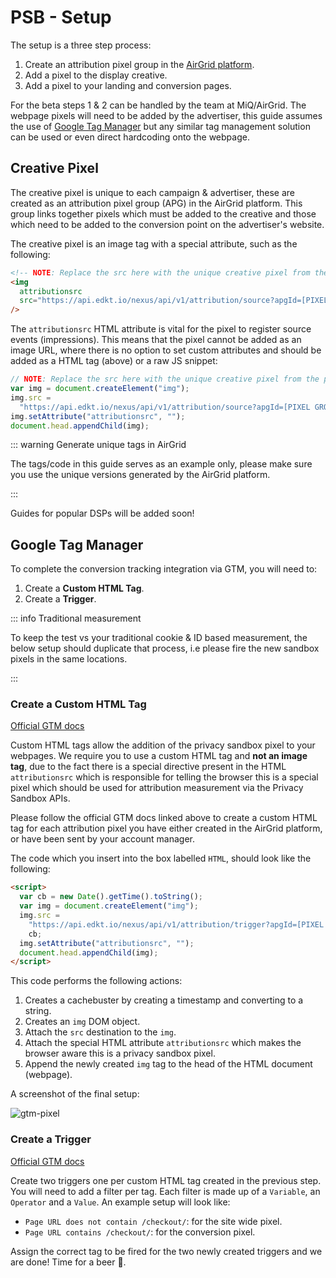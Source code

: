 # PSB - Setup

The setup is a three step process:

1. Create an attribution pixel group in the
   [AirGrid platform](https://app.airgrid.io).
2. Add a pixel to the display creative.
3. Add a pixel to your landing and conversion pages.

For the beta steps 1 & 2 can be handled by the team at MiQ/AirGrid. The webpage
pixels will need to be added by the advertiser, this guide assumes the use of
[Google Tag Manager](https://tagmanager.google.com/) but any similar tag
management solution can be used or even direct hardcoding onto the webpage.

## Creative Pixel

The creative pixel is unique to each campaign & advertiser, these are created as
an attribution pixel group (APG) in the AirGrid platform. This group links
together pixels which must be added to the creative and those which need to be
added to the conversion point on the advertiser's website.

The creative pixel is an image tag with a special attribute, such as the
following:

```html
<!-- NOTE: Replace the src here with the unique creative pixel from the platform. -->
<img
  attributionsrc
  src="https://api.edkt.io/nexus/api/v1/attribution/source?apgId=[PIXEL GROUP ID]&adDom=${ADSXT_AD_SYSTEM_DOMAIN}&adPubId=${ADSXT_PUBLISHER_ID}&aucId=${AUCTION_ID}&bunId=${BUNDLE_ID}&camId=${CAMPAIGN_ID}&crId=${CREATIVE_ID}&excId=${EXCHANGE_ID}&inoId=...."
/>
```

The `attributionsrc` HTML attribute is vital for the pixel to register source
events (impressions). This means that the pixel cannot be added as an image URL,
where there is no option to set custom attributes and should be added as a HTML
tag (above) or a raw JS snippet:

```js
// NOTE: Replace the src here with the unique creative pixel from the platform.
var img = document.createElement("img");
img.src =
  "https://api.edkt.io/nexus/api/v1/attribution/source?apgId=[PIXEL GROUP ID]&adDom=${ADSXT_AD_SYSTEM_DOMAIN}&adPubId=...";
img.setAttribute("attributionsrc", "");
document.head.appendChild(img);
```

::: warning Generate unique tags in AirGrid

The tags/code in this guide serves as an example only, please make sure you use
the unique versions generated by the AirGrid platform.

:::

Guides for popular DSPs will be added soon!

## Google Tag Manager

To complete the conversion tracking integration via GTM, you will need to:

1. Create a **Custom HTML Tag**.
2. Create a **Trigger**.

::: info Traditional measurement

To keep the test vs your traditional cookie & ID based measurement, the below
setup should duplicate that process, i.e please fire the new sandbox pixels in
the same locations.

:::

### Create a Custom HTML Tag

[Official GTM docs](https://support.google.com/tagmanager/answer/6107167)

Custom HTML tags allow the addition of the privacy sandbox pixel to your
webpages. We require you to use a custom HTML tag and **not an image tag**, due
to the fact there is a special directive present in the HTML `attributionsrc`
which is responsible for telling the browser this is a special pixel which
should be used for attribution measurement via the Privacy Sandbox APIs.

Please follow the official GTM docs linked above to create a custom HTML tag for
each attribution pixel you have either created in the AirGrid platform, or have
been sent by your account manager.

The code which you insert into the box labelled `HTML`, should look like the
following:

```html
<script>
  var cb = new Date().getTime().toString();
  var img = document.createElement("img");
  img.src =
    "https://api.edkt.io/nexus/api/v1/attribution/trigger?apgId=[PIXEL GROUP ID]&pixId=[PIXEL ID]&cb=" +
    cb;
  img.setAttribute("attributionsrc", "");
  document.head.appendChild(img);
</script>
```

This code performs the following actions:

1. Creates a cachebuster by creating a timestamp and converting to a string.
2. Creates an `img` DOM object.
3. Attach the `src` destination to the `img`.
4. Attach the special HTML attribute `attributionsrc` which makes the browser
   aware this is a privacy sandbox pixel.
5. Append the newly created `img` tag to the head of the HTML document
   (webpage).

A screenshot of the final setup:

![gtm-pixel](../images/gtm-pixel.png "google tag manager pixel")

### Create a Trigger

[Official GTM docs](https://support.google.com/tagmanager/answer/7679316)

Create two triggers one per custom HTML tag created in the previous step. You
will need to add a filter per tag. Each filter is made up of a `Variable`, an
`Operator` and a `Value`. An example setup will look like:

- `Page URL does not contain /checkout/`: for the site wide pixel.
- `Page URL contains /checkout/`: for the conversion pixel.

Assign the correct tag to be fired for the two newly created triggers and we are
done! Time for a beer 🍺.
